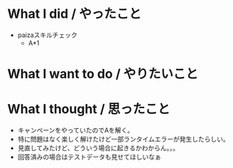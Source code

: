 # What I did / やったこと
- paizaスキルチェック
  - A\*1

# What I want to do / やりたいこと

# What I thought / 思ったこと
- キャンペーンをやっていたのでAを解く。
- 特に問題はなく楽しく解けたけど一部ランタイムエラーが発生したらしい。
- 見直してみたけど、どういう場合に起きるかわからん。。。
- 回答済みの場合はテストデータも見せてほしいなぁ
